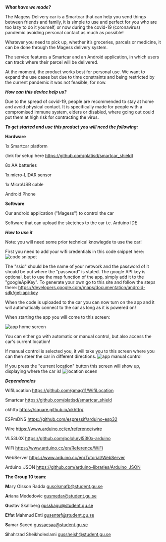 **_What have we made?_**

The Magess Delivery car is a Smartcar that can help you send things between friends and family, it is simple to use and perfect for you who are too lazy to do it yourself, or now during the covid-19 (coronavirus) pandemic avoiding personal contact as much as possible! 

Whatever you need to pick up, whether it’s groceries, parcels or medicine, it can be done through the Magess delivery system.

The service features a Smartcar and an Android application, in which users can track where their parcel will be delivered.

At the moment, the product works best for personal use. We want to expand the use cases but due to time constraints and being restricted by the current pandemic it was not feasible, for now.

**_How can this device help us?_**

Due to the spread of covid-19, people are recommended to stay at home and avoid physical contact. It is specifically made for people with a compromised immune system, elders or disabled, where going out could put them at high risk for contracting the virus.


**_To get started and use this product you will need the following:_**


**Hardware**

1x Smartcar platform

(link for setup here https://github.com/platisd/smartcar_shield)

8x AA batteries

1x micro-LIDAR sensor

1x MicroUSB cable

Android Phone

**Software**

Our android application ("Magess") to control the car

Software that can upload the sketches to the car i.e. Arduino IDE


**_How to use it_**

Note: you will need some prior technical knowlegde to use the car!

First you need to add your wifi credentials in this code snippet here:
![code snippet](https://cdn.discordapp.com/attachments/712637138469912576/715561574172983377/Screenshot_from_2020-05-25_11-10-59.png)

The "ssid" should be the name of your network and the password of it should be put where the "password" is stated.
The google API key is optional, but to use the map function of the app, simply add it to the "googleApiKey".
To generate your own go to this site and follow the steps there: https://developers.google.com/maps/documentation/android-sdk/get-api-key

When the code is uploaded to the car you can now turn on the app and it will automatically connect to the car as long as it is powered on!

When starting the app you will come to this screen:

![app home screen](https://media.discordapp.net/attachments/701790165643034734/715542183482097684/startscreen.jpg?width=471&height=668)

You can either go with automatic or manual control, but also access the car's current location!

If manual control is selected you, it will take you to this screen where you can then steer the car in different directions.
![app manual control](https://media.discordapp.net/attachments/701790165643034734/715542163596771398/manualcontrol.jpg?width=321&height=668)

If you press the "current location" button this screen will show up, displaying where the car is!
![location sceen](https://media.discordapp.net/attachments/691759757404536834/715928952165761044/Skarmavbild_2020-05-29_kl._16.05.56.png?width=463&height=668)


**_Dependencies_**

WifiLocation https://github.com/gmag11/WifiLocation

Smartcar https://github.com/platisd/smartcar_shield

okhttp https://square.github.io/okhttp/

ESPmDNS https://github.com/espressif/arduino-esp32

Wire https://www.arduino.cc/en/reference/wire

VL53L0X https://github.com/pololu/vl53l0x-arduino

WiFi https://www.arduino.cc/en/Reference/WiFi

WebServer https://www.arduino.cc/en/Tutorial/WebServer

Arduino_JSON https://github.com/arduino-libraries/Arduino_JSON










**The Group 10 team:**

**M**ary Olsson Radda                     gusolsmafb@student.gu.se

**A**riana Mededovic                      gusmedar@student.gu.se

**G**ustav Skallberg                      gusskagu@student.gu.se

**E**ffat Mahmud Enti                     gusentef@student.gu.se

**S**amar Saeed                           gussaesaa@student.gu.se

**S**hahrzad Sheikholeslami               gussheish@student.gu.se 





